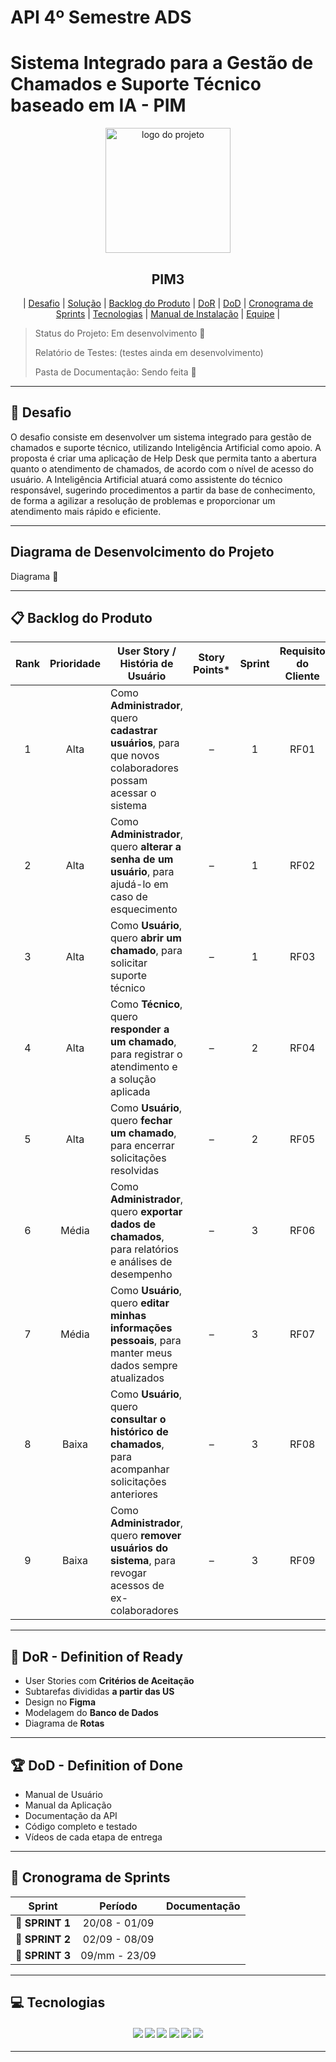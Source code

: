 # API 4º Semestre ADS  

# Sistema Integrado para a Gestão de Chamados e Suporte Técnico baseado em IA - PIM

<p align="center">
      <img src="docs/Img/logo.png" alt="logo do projeto" width="200">
      <h2 align="center"> PIM3 </h2>
</p>

<p align="center">
  | <a href ="#desafio"> Desafio</a>  |
  <a href ="#solucao"> Solução</a>  |   
  <a href ="#backlog"> Backlog do Produto</a>  |
  <a href ="#dor">DoR</a>  |
  <a href ="#dod">DoD</a>  |
  <a href ="#sprint"> Cronograma de Sprints</a>  |
  <a href ="#tecnologias">Tecnologias</a> |
  <a href ="#manual">Manual de Instalação</a>  | 
  <a href ="#equipe"> Equipe</a> |
</p>

> Status do Projeto: Em desenvolvimento 🚧  
>
> Relatório de Testes: (testes ainda em desenvolvimento)
>
> Pasta de Documentação: Sendo feita 📄  

---

## 🏅 Desafio <a id="desafio"></a>

O desafio consiste em desenvolver um sistema integrado para gestão de chamados e suporte técnico, utilizando Inteligência Artificial como apoio. A proposta é criar uma aplicação de Help Desk que permita tanto a abertura quanto o atendimento de chamados, de acordo com o nível de acesso do usuário. A Inteligência Artificial atuará como assistente do técnico responsável, sugerindo procedimentos a partir da base de conhecimento, de forma a agilizar a resolução de problemas e proporcionar um atendimento mais rápido e eficiente.

---

## Diagrama de Desenvolcimento do Projeto

Diagrama 📄

---
## 📋 Backlog do Produto <a id="backlog"></a>

| Rank | Prioridade | User Story / História de Usuário                                                                                   | Story Points* | Sprint | Requisito do Cliente | Status |
| :--: | :--------: | ------------------------------------------------------------------------------------------------------------------ | :-----------: | :----: | :------------------: | :----: |
|  1   |    Alta    | Como **Administrador**, quero **cadastrar usuários**, para que novos colaboradores possam acessar o sistema        |       –       |   1    |        RF01          |   ✅   |
|  2   |    Alta    | Como **Administrador**, quero **alterar a senha de um usuário**, para ajudá-lo em caso de esquecimento             |       –       |   1    |        RF02          |   ✅   |
|  3   |    Alta    | Como **Usuário**, quero **abrir um chamado**, para solicitar suporte técnico                                       |       –       |   1    |        RF03          |   ✅   |
|  4   |    Alta    | Como **Técnico**, quero **responder a um chamado**, para registrar o atendimento e a solução aplicada              |       –       |   2    |        RF04          |   ✅   |
|  5   |    Alta    | Como **Usuário**, quero **fechar um chamado**, para encerrar solicitações resolvidas                               |       –       |   2    |        RF05          |   ✅   |
|  6   |   Média    | Como **Administrador**, quero **exportar dados de chamados**, para relatórios e análises de desempenho             |       –       |   3    |        RF06          |   ✅   |
|  7   |   Média    | Como **Usuário**, quero **editar minhas informações pessoais**, para manter meus dados sempre atualizados          |       –       |   3    |        RF07          |   ✅   |
|  8   |   Baixa    | Como **Usuário**, quero **consultar o histórico de chamados**, para acompanhar solicitações anteriores             |       –       |   3    |        RF08          |   ✅   |
|  9   |   Baixa    | Como **Administrador**, quero **remover usuários do sistema**, para revogar acessos de ex-colaboradores            |       –       |   3    |        RF09          |   ✅   |


---

## 🏃‍ DoR - Definition of Ready <a id="dor"></a>

* User Stories com **Critérios de Aceitação**  
* Subtarefas divididas **a partir das US**  
* Design no **Figma**  
* Modelagem do **Banco de Dados**  
* Diagrama de **Rotas**  

---

## 🏆 DoD - Definition of Done <a id="dod"></a>

* Manual de Usuário  
* Manual da Aplicação  
* Documentação da API  
* Código completo e testado  
* Vídeos de cada etapa de entrega  

---

## 📅 Cronograma de Sprints <a id="sprint"></a>

| Sprint          |    Período    | Documentação |
| --------------- | :-----------: | -------------|
| 🔖 **SPRINT 1** | 20/08 - 01/09 |  |
| 🔖 **SPRINT 2** | 02/09 - 08/09 |  |
| 🔖 **SPRINT 3** | 09/mm - 23/09 |  |



---

## 💻 Tecnologias <a id="tecnologias"></a>

<h4 align="center">
 <a href="#"><img src="https://img.shields.io/badge/Java-ED8B00?style=for-the-badge&logo=java&logoColor=white"></a>
 <a href="#"><img src="https://img.shields.io/badge/MySQL-4479A1?style=for-the-badge&logo=mysql&logoColor=white"></a>
 <a href="#"><img src="https://img.shields.io/badge/HTML5-E34F26?style=for-the-badge&logo=html5&logoColor=white"></a>
 <a href="#"><img src="https://img.shields.io/badge/CSS3-1572B6?style=for-the-badge&logo=css3&logoColor=white"></a>
 <a href="#"><img src="https://img.shields.io/badge/JavaScript-F7DF1E?style=for-the-badge&logo=javascript&logoColor=black"></a>
 <a href="https://github.com/"><img src="https://img.shields.io/badge/GitHub-100000?style=for-the-badge&logo=github&logoColor=white"/></a>
</h4>

---

